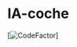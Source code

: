 # IA-coche
[![CodeFactor](https://www.codefactor.io/repository/github/ggcristo/ia-coche/badge?s=795f44f12581df337914c832f82865e3f012cb99)]
